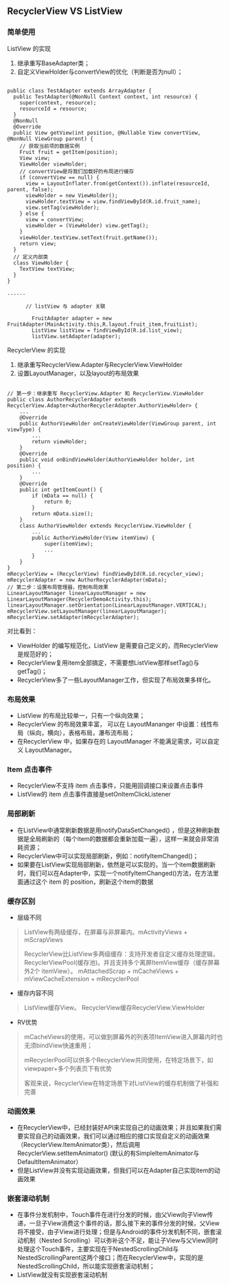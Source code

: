 ## RecyclerView VS ListView

### 简单使用

ListView 的实现

1. 继承重写BaseAdapter类；
2. 自定义ViewHolder与convertView的优化（判断是否为null）；

```

public class TestAdapter extends ArrayAdapter {
  public TestAdapter(@NonNull Context context, int resource) {
    super(context, resource);
    resourceId = resource;
  }
  @NonNull
  @Override
  public View getView(int position, @Nullable View convertView, @NonNull ViewGroup parent) {
    // 获取当前项的数据实例
    Fruit fruit = getItem(position);
    View view;
    ViewHolder viewHolder;
    // convertView是将我们加载好的布局进行缓存
    if (convertView == null) {
      view = LayoutInflater.from(getContext()).inflate(resourceId, parent, false);
      viewHolder = new ViewHolder();
      viewHolder.textView = view.findViewById(R.id.fruit_name);
      view.setTag(viewHolder);
    } else {
      view = convertView;
      viewHolder = (ViewHolder) view.getTag();
    }
    viewHolder.textView.setText(fruit.getName());
    return view;
  }
  // 定义内部类
  class ViewHolder {
    TextView textView;
  }
}

......

      // listView 与 adapter 关联

        FruitAdapter adapter = new FruitAdapter(MainActivity.this,R.layout.fruit_item,fruitList);
        ListView listView = findViewById(R.id.list_view);
        listView.setAdapter(adapter);
```

RecyclerView 的实现

1. 继承重写RecyclerView.Adapter与RecyclerView.ViewHolder
2. 设置LayoutManager，以及layout的布局效果

```

// 第一步：继承重写 RecyclerView.Adapter 和 RecyclerView.ViewHolder
public class AuthorRecyclerAdapter extends RecyclerView.Adapter<AuthorRecyclerAdapter.AuthorViewHolder> {
    ...
    @Override
    public AuthorViewHolder onCreateViewHolder(ViewGroup parent, int viewType) {
        ...
        return viewHolder;
    }
    @Override
    public void onBindViewHolder(AuthorViewHolder holder, int position) {
        ...
    }
    @Override
    public int getItemCount() {
        if (mData == null) {
            return 0;
        }
        return mData.size();
    }
    class AuthorViewHolder extends RecyclerView.ViewHolder {
        ...
        public AuthorViewHolder(View itemView) {
            super(itemView);
            ...
        }
    }
}
mRecyclerView = (RecyclerView) findViewById(R.id.recycler_view);
mRecyclerAdapter = new AuthorRecyclerAdapter(mData);
// 第二步：设置布局管理器，控制布局效果
LinearLayoutManager linearLayoutManager = new LinearLayoutManager(RecyclerDemoActivity.this);
linearLayoutManager.setOrientation(LinearLayoutManager.VERTICAL);
mRecyclerView.setLayoutManager(linearLayoutManager);
mRecyclerView.setAdapter(mRecyclerAdapter);
```

对比看到：

- ViewHolder 的编写规范化，ListView 是需要自己定义的，而RecyclerView是规范好的；
- RecyclerView复用item全部搞定，不需要想ListView那样setTag()与getTag()；
- RecyclerView多了一些LayoutManager工作，但实现了布局效果多样化。

### 布局效果

- ListView 的布局比较单一，只有一个纵向效果；
- RecyclerView 的布局效果丰富， 可以在 LayoutMananger 中设置：线性布局（纵向，横向），表格布局，瀑布流布局；
- 在RecyclerView 中，如果存在的 LayoutManager 不能满足需求，可以自定义 LayoutManager。

### Item 点击事件

- RecyclerView不支持 item 点击事件，只能用回调接口来设置点击事件
- ListView的 item 点击事件直接是setOnItemClickListener

### 局部刷新

- 在ListView中通常刷新数据是用notifyDataSetChanged() ，但是这种刷新数据是全局刷新的（每个item的数据都会重新加载一遍），这样一来就会非常消耗资源；
- RecyclerView中可以实现局部刷新，例如：notifyItemChanged()；
- 如果要在ListView实现局部刷新，依然是可以实现的，当一个item数据刷新时，我们可以在Adapter中，实现一个notifyItemChanged()方法，在方法里面通过这个 item 的 position，刷新这个item的数据

### 缓存区别

- 层级不同
> ListView有两级缓存，在屏幕与非屏幕内。mActivityViews + mScrapViews
>
> RecyclerView比ListView多两级缓存：支持开发者自定义缓存处理逻辑，RecyclerViewPool(缓存池)。并且支持多个离屏ItemView缓存（缓存屏幕外2个 itemView）。 mAttachedScrap + mCacheViews + mViewCacheExtension + mRecyclerPool

- 缓存内容不同
> ListView缓存View。 RecyclerView缓存RecyclerView.ViewHolder


- RV优势
> mCacheViews的使用，可以做到屏幕外的列表项ItemView进入屏幕内时也无须bindView快速重用；
>
> mRecyclerPool可以供多个RecyclerView共同使用，在特定场景下，如viewpaper+多个列表页下有优势
>
> 客观来说，RecyclerView在特定场景下对ListView的缓存机制做了补强和完善

### 动画效果
- 在RecyclerView中，已经封装好API来实现自己的动画效果；并且如果我们需要实现自己的动画效果，我们可以通过相应的接口实现自定义的动画效果（RecyclerView.ItemAnimator类），然后调用RecyclerView.setItemAnimator() (默认的有SimpleItemAnimator与DefaultItemAnimator）
- 但是ListView并没有实现动画效果，但我们可以在Adapter自己实现item的动画效果

### 嵌套滚动机制
- 在事件分发机制中，Touch事件在进行分发的时候，由父View向子View传递，一旦子View消费这个事件的话，那么接下来的事件分发的时候，父View将不接受，由子View进行处理；但是与Android的事件分发机制不同，嵌套滚动机制（Nested Scrolling）可以弥补这个不足，能让子View与父View同时处理这个Touch事件，主要实现在于NestedScrollingChild与NestedScrollingParent这两个接口；而在RecyclerView中，实现的是NestedScrollingChild，所以能实现嵌套滚动机制；
- ListView就没有实现嵌套滚动机制
